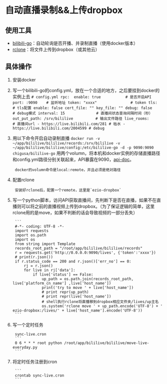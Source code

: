 # 自动直播录制&&上传dropbox

## 使用工具
- [bilibili-go](https://github.com/hr3lxphr6j/bililive-go)：自动轮询是否开播、并录制直播（使用docker版本）
- [rclone](https://rclone.org/)：将文件上传到dropbox（或其他云）

## 具体操作

1. 安装docker

2. 写一个bilibili-go的config.yml，放在一个合适的地方，之后要挂到docker的实例上去
        ```
        # config.yml
        rpc: 
        enable: true           # 是否开启API
        port: :9090    # 监听地址
        token: "xxxx"               # token
        tls:                    # tls配置
            enable: false
            cert_file: ""
            key_file: ""
        debug: false              # debug模式
        interval: 15              # 直播间状态查询间隔时间（秒）
        out_put_path: /srv/bililive          # 输出文件路径
        live_rooms:               # 直播间url
            - https://live.bilibili.com/281 # 枯水
            - https://live.bilibili.com/2004599 # debug
        ```
3. 用以下命令开启自动录制直播
        ```
        docker run -v ~/app/bililive/bililive/records:/srv/bililive -v ~/app/bililive/bililive/config:/etc/bililive-go -d -p 9090:9090 chigusa/bililive-go
        ```
        用两个volumn，将本机和docker实例的存储直播路径和config.yml路径分别关联起来，API暴露在9090，[api-doc](https://github.com/hr3lxphr6j/bililive-go/blob/master/docs/API.md)。

        docker的volumn命令是local:remote，并且必须是绝对路径

4. 配置rclone

        安装好rclone后，配置一个remote，这里是`ezio-dropbox`

5. 写一个python脚本，访问API获取直播间，先判断下是否在直播，如果不在直播则可以将之前的直播视频上传到dropbox。（为了保证逻辑的简单，这里rclone用的是move，如果不判断的话会导致视频的一部分丢失）

        ```
        #-*- coding: UTF-8 -*-
        import requests
        import os.path
        import os
        from string import Template
        records_root_path = "/root/app/bililive/bililive/records"
        r = requests.get('http://0.0.0.0:9090/lives', {'token':'xxxx'})
        # print(r.json())
        if r.status_code == 200 and r.json()['err_no'] == 0:
            rj = r.json()
            for live in rj['data']:
                if live['status'] == False:
                    up_path = os.path.join(records_root_path, live['platform_cn_name'] ,live['host_name'])
                    print('try to move ' + live['host_name'])
                    # print repr(up_path)
                    # print repr(live['host_name'])
                    # shell执行rclone将直播移到dropbox相应文件夹/lives/up主名
                    os.system('rclone move ' + up_path.encode('UTF-8') + ' ezio-dropbox:/lives/' + live['host_name'].encode('UTF-8'))
        ```

6. 写一个定时任务

        sync-live.cron
        ```
        0 6 * * * root python /root/app/bililive/bililive/move-live-everyday.py
        ```

7. 将定时任务注册到cron

        ```
        crontab sync-live.cron
        ```
